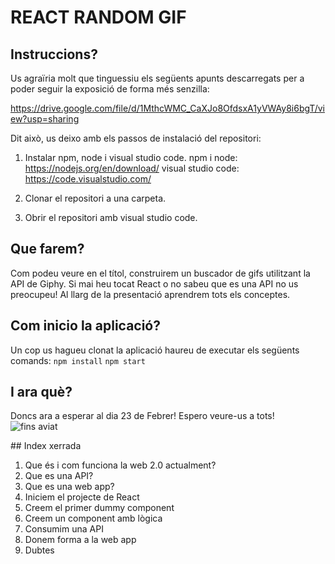# REACT RANDOM GIF

## Instruccions?

Us agraïria molt que tinguessiu els següents apunts descarregats per a poder seguir la exposició de forma més senzilla:

https://drive.google.com/file/d/1MthcWMC_CaXJo8OfdsxA1yVWAy8i6bgT/view?usp=sharing

Dit això, us deixo amb els passos de instalació del repositori:
  1. Instalar npm, node i visual studio code.
    npm i node: https://nodejs.org/en/download/
    visual studio code: https://code.visualstudio.com/

  2. Clonar el repositori a una carpeta.
  3. Obrir el repositori amb visual studio code.

## Que farem?

Com podeu veure en el títol, construirem un buscador de gifs utilitzant la API de Giphy. Si mai heu tocat React o no sabeu que es una API no us preocupeu! Al llarg de la presentació aprendrem tots els conceptes.

## Com inicio la aplicació?

Un cop us hagueu clonat la aplicació haureu de executar els següents comands:
`npm install`
`npm start`

## I ara què?

Doncs ara a esperar al dia 23 de Febrer! Espero veure-us a tots!
<br />
<img src="https://user-images.githubusercontent.com/59662722/152339294-15ae3954-5357-4197-b567-5f5470318c7f.gif" alt="fins aviat" />

## Index xerrada

1. Que és i com funciona la web 2.0 actualment?
2. Que es una API?
3. Que es una web app? 
4. Iniciem el projecte de React
5. Creem el primer dummy component
6. Creem un component amb lògica
7. Consumim una API
8. Donem forma a la web app
9. Dubtes

